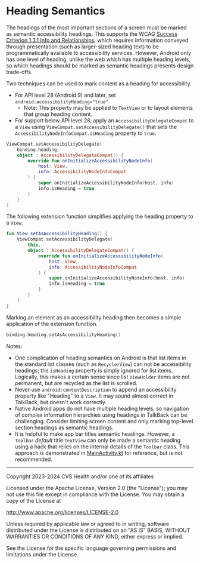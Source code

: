 # Heading Semantics
The headings of the most important sections of a screen must be marked as semantic accessibility headings. This supports the WCAG [Success Criterion 1.3.1 Info and Relationships](https://www.w3.org/TR/WCAG22/#info-and-relationships), which requires information conveyed through presentation (such as larger-sized heading text) to be programmatically available to accessibility services. However, Android only has one level of heading, unlike the web which has multiple heading levels, so which headings should be marked as semantic headings presents design trade-offs.

Two techniques can be used to mark content as a heading for accessibility.

* For API level 28 (Android 9) and later, set `android:accessibilityHeading="true"`.
    * Note: This property may be applied to `TextView` or to layout elements that group heading content.
* For support below API level 28, apply an `AccessibilityDelegateCompat` to a `View` using `ViewCompat.setAccessibilityDelegate()` that sets the `AccessibilityNodeInfoCompat.isHeading` property to `true`. 

```kotlin
ViewCompat.setAccessibilityDelegate(
    binding.heading, 
    object : AccessibilityDelegateCompat() {
        override fun onInitializeAccessibilityNodeInfo(
            host: View,
            info: AccessibilityNodeInfoCompat
        ) {
            super.onInitializeAccessibilityNodeInfo(host, info)
            info.isHeading = true
        }
    }
)
```

The following extension function simplifies applying the heading property to a `View`.

```kotlin
fun View.setAsAccessibilityHeading() {
    ViewCompat.setAccessibilityDelegate(
        this, 
        object : AccessibilityDelegateCompat() {
            override fun onInitializeAccessibilityNodeInfo(
                host: View,
                info: AccessibilityNodeInfoCompat
            ) {
                super.onInitializeAccessibilityNodeInfo(host, info)
                info.isHeading = true
            }
        }
    )
}
```

Marking an element as an accessibility heading then becomes a simple application of the extension function.

```kotlin
binding.heading.setAsAccessibilityHeading()
```

Notes:

* One complication of heading semantics on Android is that list items in the standard list classes (such as `RecyclerView`) can not be accessibility headings; the `isHeading` property is simply ignored for list items. Logically, this makes a certain sense since list `ViewHolder` items are not permanent, but are recycled as the list is scrolled.
* Never use `android:contentDescription` to append an accessibility property like "Heading" to a `View`. It may sound almost correct in TalkBack, but doesn't work correctly.
* Native Android apps do not have multiple heading levels, so navigation of complex information hierarchies using headings in TalkBack can be challenging. Consider limiting screen content and only marking top-level section headings as semantic headings.
* It is helpful to make app bar titles semantic headings. However, a `Toolbar` _default_ title `TextView` can only be made a semantic heading using a hack that relies on the internal details of the `Toolbar` class. This approach is demonstrated in [MainActivity.kt](/app/src/main/java/com/cvshealth/accessibility/apps/androidviewaccessibilitytechniques/MainActivity.kt) for reference, but is not recommended.

----

Copyright 2023-2024 CVS Health and/or one of its affiliates
   
Licensed under the Apache License, Version 2.0 (the "License");
you may not use this file except in compliance with the License.
You may obtain a copy of the License at

http://www.apache.org/licenses/LICENSE-2.0
       
Unless required by applicable law or agreed to in writing, software
distributed under the License is distributed on an "AS IS" BASIS,
WITHOUT WARRANTIES OR CONDITIONS OF ANY KIND, either express or implied.
   
See the License for the specific language governing permissions and
limitations under the License.
